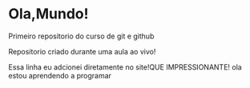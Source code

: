 # Ola,Mundo!
 Primeiro repositorio do curso de git e github

 Repositorio criado durante uma aula ao vivo!

Essa linha eu adcionei diretamente no site!QUE IMPRESSIONANTE!
ola estou aprendendo a programar